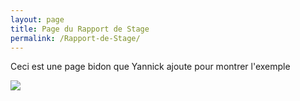 ```yaml
---
layout: page
title: Page du Rapport de Stage
permalink: /Rapport-de-Stage/
---
```


Ceci est une page bidon que Yannick ajoute pour montrer l'exemple

<img src= "Luffy.png">